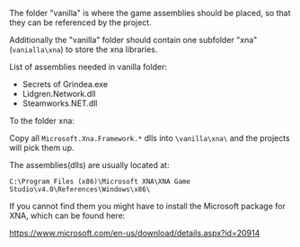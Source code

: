 The folder "vanilla" is where the game assemblies should be placed, so that they can be referenced by the project.

Additionally the "vanilla" folder should contain one subfolder "xna"(`vanialla\xna`) to store the xna libraries.

List of assemblies needed in vanilla folder:
* Secrets of Grindea.exe
* Lidgren.Network.dll
* Steamworks.NET.dll

To the folder xna:

Copy all `Microsoft.Xna.Framework.*` dlls into `\vanilla\xna\` and the projects will pick them up. 

The assemblies(dlls) are usually located at:

`C:\Program Files (x86)\Microsoft XNA\XNA Game Studio\v4.0\References\Windows\x86\ `

If you cannot find them you might have to install the Microsoft package for XNA, which can be found here:

https://www.microsoft.com/en-us/download/details.aspx?id=20914

